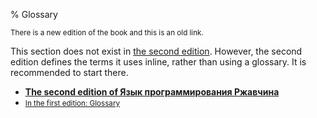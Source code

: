 % Glossary

<small>There is a new edition of the book and this is an old link.</small>

This section does not exist in [the second edition][2].
However, the second edition defines the terms it uses inline, rather than using a glossary.
It is recommended to start there.

* **[The second edition of Язык программирования Ржавчина][2]**
* <small>[In the first edition: Glossary][1]</small>


[1]: https://doc.rust-lang.org/1.30.0/book/first-edition/glossary.html
[2]: index.html
